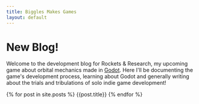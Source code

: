 ```yaml
---
title: Biggles Makes Games
layout: default
---
```


# New Blog!

Welcome to the development blog for Rockets & Research, my upcoming game about orbital mechanics made in [Godot](http://godotengine.org/). Here I'll be documenting the game's development process, learning about Godot and generally writing about the trials and tribulations of solo indie game development!

{% for post in site.posts %}
{{post.title}}
{% endfor %}